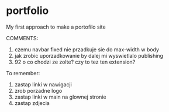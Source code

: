 # portfolio
My first approach to make a portofilo site

COMMENTS:
1. czemu navbar fixed nie przadkuje sie do max-width w body
2. jak zrobic uporzadkowanie by dalej mi wyswietlalo publishing
3. 92 o co chodzi ze zolte? czy to tez ten extension?

To remember:
1. zastap linki w nawigacji
2. zrob porzadne logo
3. zastap linki w main na glownej stronie
4. zastap zdjecia
